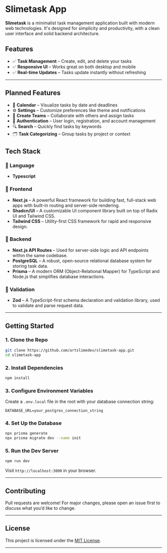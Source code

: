 # Slimetask App

**Slimetask** is a minimalist task management application built with modern web technologies. It's designed for simplicity and productivity, with a clean user interface and solid backend architecture.

## Features

- ✅ **Task Management** – Create, edit, and delete your tasks
- ✅ **Responsive UI** – Works great on both desktop and mobile
- ✅ **Real-time Updates** – Tasks update instantly without refreshing

---

## Planned Features

- 📅 **Calendar** – Visualize tasks by date and deadlines
- ⚙️ **Settings** – Customize preferences like theme and notifications
- 👥 **Create Teams** – Collaborate with others and assign tasks
- 🔐 **Authentication** – User login, registration, and account management
- 🔍 **Search** – Quickly find tasks by keywords
- 🗂️ **Task Categorizing** – Group tasks by project or context

## Tech Stack

### 🔹 Language

- **Typescript**

### 🔹 Frontend

- **Next.js** – A powerful React framework for building fast, full-stack web apps with built-in routing and server-side rendering.
- **Shadcn/UI** – A customizable UI component library built on top of Radix UI and Tailwind CSS.
- **Tailwind CSS** – Utility-first CSS framework for rapid and responsive design.

### 🔹 Backend

- **Next.js API Routes** – Used for server-side logic and API endpoints within the same codebase.
- **PostgreSQL** – A robust, open-source relational database system for storing task data.
- **Prisma** – A modern ORM (Object-Relational Mapper) for TypeScript and Node.js that simplifies database interactions.

### 🔹 Validation

- **Zod** – A TypeScript-first schema declaration and validation library, used to validate and parse request data.

---

## Getting Started

### 1. Clone the Repo

```bash
git clone https://github.com/artslimedev/slimetask-app.git
cd slimetask-app
```

### 2. Install Dependencies

```bash
npm install
```

### 3. Configure Environment Variables

Create a `.env.local` file in the root with your database connection string:

```env
DATABASE_URL=your_postgres_connection_string
```

### 4. Set Up the Database

```bash
npx prisma generate
npx prisma migrate dev --name init
```

### 5. Run the Dev Server

```bash
npm run dev
```

Visit `http://localhost:3000` in your browser.

---

## Contributing

Pull requests are welcome! For major changes, please open an issue first to discuss what you’d like to change.

---

## License

This project is licensed under the [MIT License](LICENSE).

---
